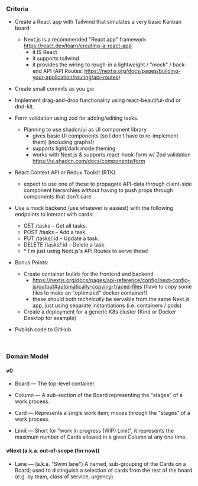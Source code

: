 ### Criteria ###

- Create a React app with Tailwind that simulates a very basic Kanban board
  - Next.js is a recommended "React app" framework
    https://react.dev/learn/creating-a-react-app
    - it IS React
    - it supports tailwind
    - it provides the wiring to rough-in a lightweight / "mock" / back-end API
      (API Routes: https://nextjs.org/docs/pages/building-your-application/routing/api-routes)

- Create small commits as you go:

- Implement drag-and-drop functionality using react-beautiful-dnd or dnd-kit.

- Form validation using zod for adding/editing tasks.
  - Planning to use shadcn/ui as UI component library
    - gives basic UI components (so I don't have to re-implement them) (including graphs!)
    - supports light/dark mode theming
    - works with Next.js & supports react-hook-form w/ Zod validation
      https://ui.shadcn.com/docs/components/form

- React Context API or Redux Toolkit (RTK)
  - expect to use one of these to propagate API-data through client-side component
    hierarchies _without_ having to push props through components that don't care

- Use a mock backend (use whatever is easiest) with the following endpoints to interact with cards:
  - GET /tasks – Get all tasks.
  - POST /tasks – Add a task.
  - PUT /tasks/:id – Update a task.
  - DELETE /tasks/:id – Delete a task.
  - \* I'm just using Next.js's API Routes to serve these!

- Bonus Points:
  - Create container builds for the frontend and backend
    - https://nextjs.org/docs/pages/api-reference/config/next-config-js/output#automatically-copying-traced-files
      (have to copy some files to make an "optimized" docker container!)
    - these should both _technically_ be servable from the same Next.js app, just using 
      separate instantiations (i.e. containers / pods)
  - Create a deployment for a generic K8s cluster (Kind or Docker Desktop for example)
  
- Publish code to GitHub

&nbsp;

### Domain Model ###

#### v0 ####

- Board &mdash; The top-level container.

- Column &mdash; A sub-section of the Board representing the "stages" of a work process.

- Card &mdash; Represents a single work item; moves through the "stages" of a work process.

- Limit &mdash; Short for "work in progress (WIP) Limit", it represents the maximum number of Cards allowed in a given Column at any one time.

#### vNext (a.k.a. out-of-scope (for now)) ####

- Lane &mdash; (a.k.a. "Swim lane") A named, sub-grouping of the Cards on a Board; used to distinguish a selection of cards from the rest of the board (e.g. by team, class of service, urgency).